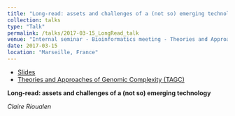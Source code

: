 ```yaml
---
title: "Long-read: assets and challenges of a (not so) emerging technology"
collection: talks
type: "Talk"
permalink: /talks/2017-03-15_LongRead_talk
venue: "Internal seminar - Bioinformatics meeting - Theories and Approaches of Genomic Complexity (TAGC)"
date: 2017-03-15
location: "Marseille, France"
---
```


* [Slides](http://rioualen.github.io/files/2017-03_15_LongRead_slides.pdf)
* [Theories and Approaches of Genomic Complexity (TAGC)](https://tagc.univ-amu.fr/)

**Long-read: assets and challenges of a (not so) emerging technology**

*Claire Rioualen*




